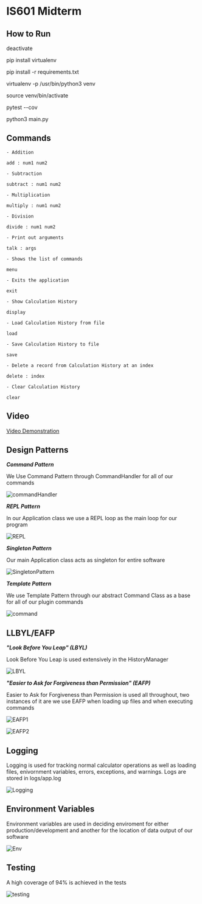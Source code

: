 # IS601 Midterm

## How to Run

deactivate

pip install virtualenv 

pip install -r requirements.txt

virtualenv -p /usr/bin/python3 venv

source venv/bin/activate

pytest --cov

python3 main.py

## Commands

```
- Addition

add : num1 num2  

- Subtraction

subtract : num1 num2 

- Multiplication

multiply : num1 num2  

- Division

divide : num1 num2  

- Print out arguments

talk : args 

- Shows the list of commands

menu 

- Exits the application 

exit 

- Show Calculation History 

display

- Load Calculation History from file

load

- Save Calculation History to file 

save

- Delete a record from Calculation History at an index

delete : index 

- Clear Calculation History

clear

```


## Video

[Video Demonstration](images/video.mkv)

## Design Patterns

***Command Pattern***

We Use Command Pattern through CommandHandler for all of our commands

![commandHandler](images/commandHandler.png)

***REPL Pattern***

In our Application class we use a REPL loop as the main loop for our program

![REPL](images/REPL.png)

***Singleton Pattern***

Our main Application class acts as singleton for entire software

![SingletonPattern](images/SingletonPattern.png)

***Template Pattern***

We use Template Pattern through our abstract Command Class as a base for all of our plugin commands

![command](images/command.png)



## LLBYL/EAFP

***"Look Before You Leap" (LBYL)***

Look Before You Leap is used extensively in the HistoryManager

![LBYL](images/LBYL.png)

***"Easier to Ask for Forgiveness than Permission" (EAFP)***

Easier to Ask for Forgiveness than Permission is used all throughout, two instances of it are we use EAFP when loading up files and when executing commands

![EAFP1](images/EAFP1.png)

![EAFP2](images/EAFP2.png)

## Logging

Logging is used for tracking normal calculator operations as well as loading files, enivornment variables, errors, exceptions, and warnings. Logs are stored in logs/app.log

![Logging](images/Logging.png)

## Environment Variables

Environment variables are used in deciding enviroment for either production/development and another for the location of data output of our software

![Env](images/Env.png)

## Testing 

A high coverage of 94% is achieved in the tests

![testing](images/Testing.png)